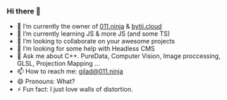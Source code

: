 ### Hi there 👋

<!--**Giladx/Giladx** is a ✨ _special_ ✨ repository because its `README.md` (this file) appears on your GitHub profile.

Here are some ideas to get you started:-->

- 🔭 I’m currently the owner of [011.ninja](https://011.ninja) & [bytii.cloud](https://bytii.cloud)
- 🌱 I’m currently learning JS & more JS (and some TS)
- 👯 I’m looking to collaborate on your awesome projects
- 🤔 I’m looking for some help with Headless CMS
- 💬 Ask me about C++. PureData, Computer Vision, Image proccessing, GLSL, Projection Mapping ... 
- 📫 How to reach me: gilad@011.ninja
- 😄 Pronouns: What?
- ⚡ Fun fact: I just love walls of distortion.
